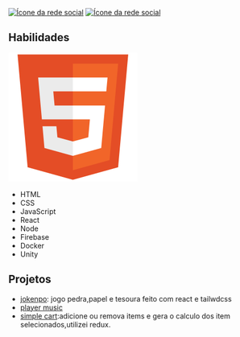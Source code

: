 
[![Ícone da rede social](https://cdn-icons-png.flaticon.com/128/174/174857.png)](https://www.linkedin.com/in/dhmeson-ara%C3%BAjo)
[![Ícone da rede social](https://cdn-icons-png.flaticon.com/128/2335/2335393.png)](https://play.google.com/store/apps/details?id=com.UncannyWorld.com.ThreeKnives)


## Habilidades
![a](https://raw.githubusercontent.com/devicons/devicon/master/icons/html5/html5-original.svg)
- HTML
- CSS
- JavaScript
- React
- Node
- Firebase
- Docker 
- Unity

## Projetos

- [jokenpo](https://jokenpo-bice.vercel.app/): jogo pedra,papel e tesoura feito com react e tailwdcss
- [player music](https://boracodar-player-music.vercel.app/)
- [simple cart](https://simple-cart-mu.vercel.app/):adicione ou remova items e gera o calculo dos item selecionados,utilizei redux.




